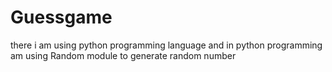 # Guessgame
there i am using python programming language and in python programming am using Random module to generate random number
